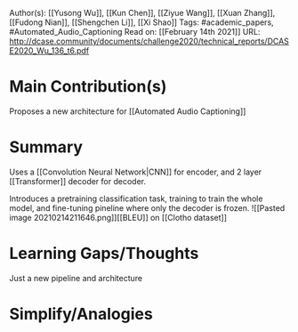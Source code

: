 Author(s): [[Yusong Wu]], [[Kun Chen]], [[Ziyue Wang]], [[Xuan Zhang]], [[Fudong Nian]], [[Shengchen Li]], [[Xi Shao]]
Tags: #academic_papers, #Automated_Audio_Captioning 
Read on: [[February 14th 2021]]
URL: http://dcase.community/documents/challenge2020/technical_reports/DCASE2020_Wu_136_t6.pdf
# Main Contribution(s)
Proposes a new architecture for [[Automated Audio Captioning]]
# Summary
Uses a [[Convolution Neural Network|CNN]] for encoder, and 2 layer [[Transformer]] decoder for decoder.

Introduces a pretraining classification task, training to train the whole model, and fine-tuning pineline where only the decoder is frozen.
![[Pasted image 20210214211646.png]][[BLEU]] on [[Clotho dataset]]
# Learning Gaps/Thoughts
Just a new pipeline and architecture
# Simplify/Analogies